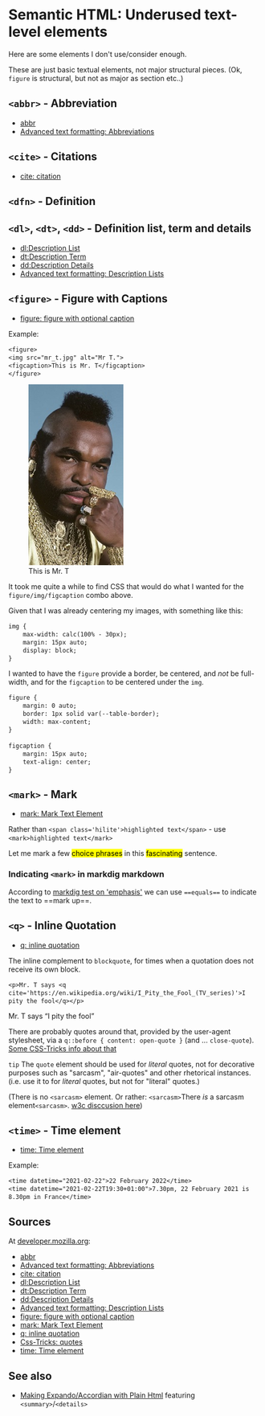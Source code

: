 ﻿# Semantic HTML: Underused text-level elements

Here are some elements I don't use/consider enough.

These are just basic textual elements, not major structural pieces. (Ok, `figure` is structural, but not as major as section etc..)

## `<abbr>` - Abbreviation

- [abbr](https://developer.mozilla.org/en-US/docs/Web/HTML/Element/abbr)
- [Advanced text formatting: Abbreviations](https://developer.mozilla.org/en-US/docs/Learn/HTML/Introduction_to_HTML/Advanced_text_formatting#abbreviations)

## `<cite>` - Citations

- [cite: citation](https://developer.mozilla.org/en-US/docs/Web/HTML/Element/cite)

## `<dfn>` - Definition

## `<dl>`, `<dt>`, `<dd>` - Definition list, term and details

- [dl:Description List](https://developer.mozilla.org/en-US/docs/Web/HTML/Element/dl)
- [dt:Description Term](https://developer.mozilla.org/en-US/docs/Web/HTML/Element/dt)
- [dd:Description Details](https://developer.mozilla.org/en-US/docs/Web/HTML/Element/dd)
- [Advanced text formatting: Description Lists](https://developer.mozilla.org/en-US/docs/Learn/HTML/Introduction_to_HTML/Advanced_text_formatting#description_lists)

## `<figure>` - Figure with Captions

- [figure: figure with optional caption](https://developer.mozilla.org/en-US/docs/Web/HTML/Element/figure)

Example:

	<figure>
	<img src="mr_t.jpg" alt="Mr T.">
	<figcaption>This is Mr. T</figcaption>
	</figure>

<figure>
<img src="mr_t.jpg"	alt="Mr T.">
<figcaption>This is Mr. T</figcaption>
</figure>

It took me quite a while to find CSS that would do what I wanted for the `figure/img/figcaption` combo above.

Given that I was already centering my images, with something like this:

	img {
		max-width: calc(100% - 30px);
		margin: 15px auto;
		display: block;
	}

I wanted to have the `figure` provide a border, be centered, and *not* be full-width, and for the `figcaption` to be centered under the `img`.

	figure {
		margin: 0 auto;
		border: 1px solid var(--table-border);
		width: max-content;
	}

	figcaption {
		margin: 15px auto;
		text-align: center;
	}

## `<mark>` - Mark

- [mark: Mark Text Element](https://developer.mozilla.org/en-US/docs/Web/HTML/Element/mark)

Rather than `<span class='hilite'>highlighted text</span>` - use `<mark>highlighted text</mark>`

Let me mark a few <mark>choice phrases</mark> in this <mark>fascinating</mark> sentence.

### Indicating `<mark>` in markdig markdown

According to [markdig test on 'emphasis'](https://github.com/xoofx/markdig/blob/master/src/Markdig.Tests/Specs/EmphasisExtraSpecs.md) we can use `==equals==` to indicate the text to ==mark up==.

## `<q>` - Inline Quotation

- [q: inline quotation](https://developer.mozilla.org/en-US/docs/Web/HTML/Element/q)

The inline complement to `blockquote`, for times when a quotation does not receive its own block.

	<p>Mr. T says <q cite='https://en.wikipedia.org/wiki/I_Pity_the_Fool_(TV_series)'>I pity the fool</q></p>

<p>Mr. T says <q cite='https://en.wikipedia.org/wiki/I_Pity_the_Fool_(TV_series)'>I pity the fool</q></p>

There are probably quotes around that, provided by the user-agent stylesheet, via a `q::before { content: open-quote }` (and ... `close-quote`). [Some CSS-Tricks info about that](https://css-tricks.com/almanac/properties/q/quotes/)

`tip` The `quote` element should be used for <em>literal</em> quotes, not for decorative purposes such as "sarcasm", "air-quotes" and other rhetorical instances. (i.e. use it to for <em>literal</em> quotes, but not for "literal" quotes.)

(There is no `<sarcasm>` element. Or rather: `<sarcasm>`There <em>is</em> a sarcasm element`<sarcasm>`. [w3c disccusion here](https://lists.w3.org/Archives/Public/public-html/2014Nov/0007.html))

## `<time>` - Time element

- [time: Time element](https://developer.mozilla.org/en-US/docs/Web/HTML/Element/time)

Example:

	<time datetime="2021-02-22">22 February 2022</time>
	<time datetime="2021-02-22T19:30+01:00">7.30pm, 22 February 2021 is 8.30pm in France</time>

## Sources

At [developer.mozilla.org](developer.mozilla.org):

- [abbr](https://developer.mozilla.org/en-US/docs/Web/HTML/Element/abbr)
- [Advanced text formatting: Abbreviations](https://developer.mozilla.org/en-US/docs/Learn/HTML/Introduction_to_HTML/Advanced_text_formatting#abbreviations)
- [cite: citation](https://developer.mozilla.org/en-US/docs/Web/HTML/Element/cite)
- [dl:Description List](https://developer.mozilla.org/en-US/docs/Web/HTML/Element/dl)
- [dt:Description Term](https://developer.mozilla.org/en-US/docs/Web/HTML/Element/dt)
- [dd:Description Details](https://developer.mozilla.org/en-US/docs/Web/HTML/Element/dd)
- [Advanced text formatting: Description Lists](https://developer.mozilla.org/en-US/docs/Learn/HTML/Introduction_to_HTML/Advanced_text_formatting#description_lists)
- [figure: figure with optional caption](https://developer.mozilla.org/en-US/docs/Web/HTML/Element/figure)
- [mark: Mark Text Element](https://developer.mozilla.org/en-US/docs/Web/HTML/Element/mark)
- [q: inline quotation](https://developer.mozilla.org/en-US/docs/Web/HTML/Element/q)
- [Css-Tricks: quotes](https://css-tricks.com/almanac/properties/q/quotes/)
- [time: Time element](https://developer.mozilla.org/en-US/docs/Web/HTML/Element/time)

## See also

- [Making Expando/Accordian with Plain Html](expando_accordian_with_html.md) featuring `<summary>`/`<details>`
